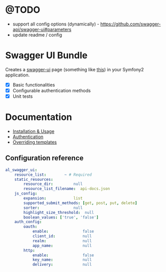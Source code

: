 @TODO
=====

- support all config options (dynamically) - https://github.com/swagger-api/swagger-ui#parameters
- update readme / config


Swagger UI Bundle
=================

Creates a [swagger-ui](https://github.com/wordnik/swagger-ui) page (something like [this](http://petstore.swagger.wordnik.com/)) in your Symfony2 application.

* [x] Basic functionalities
* [x] Configurable authentication methods
* [x] Unit tests

# Documentation

* [Installation & Usage](https://github.com/activelamp/swagger-ui-bundle/blob/master/Resources/doc/installation-and-usage.md)
* [Authentication](https://github.com/activelamp/swagger-ui-bundle/blob/master/Resources/doc/authentication.md)
* [Overriding templates](https://github.com/activelamp/swagger-ui-bundle/blob/master/Resources/doc/overriding-templates.md)

## Configuration reference

```yaml
al_swagger_ui:
    resource_list:        ~ # Required
    static_resources:
        resource_dir:         null
        resource_list_filename:  api-docs.json
    js_config:
        expansion:            list
        supported_submit_methods: [get, post, put, delete]
        sorter:               null
        highlight_size_threshold:  null
        boolean_values: ['true', 'false']
    auth_config:
        oauth:
            enable:               false
            client_id:            null
            realm:                null
            app_name:             null
        http:
            enable:               false
            key_name:             null
            delivery:             null
```
